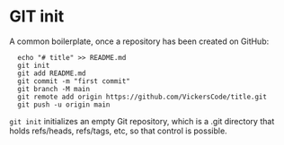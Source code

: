 # GIT init 

A common boilerplate, once a repository has been created on GitHub:

```
  echo "# title" >> README.md
  git init
  git add README.md
  git commit -m "first commit"
  git branch -M main
  git remote add origin https://github.com/VickersCode/title.git
  git push -u origin main
  ```

`git init` initializes an empty Git repository, which is a .git directory that holds refs/heads, refs/tags, etc, so that control is possible. 